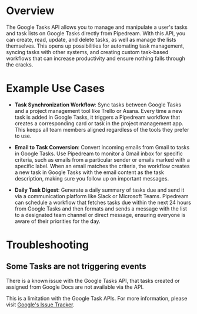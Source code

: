 # Overview

The Google Tasks API allows you to manage and manipulate a user's tasks and task lists on Google Tasks directly from Pipedream. With this API, you can create, read, update, and delete tasks, as well as manage the lists themselves. This opens up possibilities for automating task management, syncing tasks with other systems, and creating custom task-based workflows that can increase productivity and ensure nothing falls through the cracks.

# Example Use Cases

- **Task Synchronization Workflow**: Sync tasks between Google Tasks and a project management tool like Trello or Asana. Every time a new task is added in Google Tasks, it triggers a Pipedream workflow that creates a corresponding card or task in the project management app. This keeps all team members aligned regardless of the tools they prefer to use.

- **Email to Task Conversion**: Convert incoming emails from Gmail to tasks in Google Tasks. Use Pipedream to monitor a Gmail inbox for specific criteria, such as emails from a particular sender or emails marked with a specific label. When an email matches the criteria, the workflow creates a new task in Google Tasks with the email content as the task description, making sure you follow up on important messages.

- **Daily Task Digest**: Generate a daily summary of tasks due and send it via a communication platform like Slack or Microsoft Teams. Pipedream can schedule a workflow that fetches tasks due within the next 24 hours from Google Tasks and then formats and sends a message with the list to a designated team channel or direct message, ensuring everyone is aware of their priorities for the day.

# Troubleshooting

## Some Tasks are not triggering events

There is a known issue with the Google Tasks API, that tasks created or assigned from Google Docs are not available via the API.

This is a limitation with the Google Task APIs. For more information, please visit [Google's Issue Tracker](https://issuetracker.google.com/issues/244387279).
